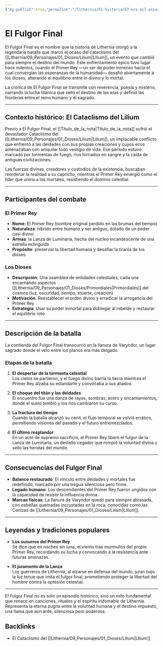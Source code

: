 ```yaml
---
{"dg-publish":true,"permalink":"/lithernia/01-historia/07-era-mil-anios/el-fulgor-final/","title":"El Fulgor Final","tags":["lithernia","evento","batalla","mito"]}
---
```


# El Fulgor Final

El Fulgor Final es el nombre que la historia de Lithernia otorgó a la legendaria batalla que marcó el ocaso del cataclismo del [[Lithernia/09_Personajes/01_Dioses/Lilium\|Lilium]], un evento que cambió para siempre el destino del mundo. Este enfrentamiento épico tuvo lugar hace milenios, cuando el Primer Rey —un ser de poder inmenso hacia el cual convergían las esperanzas de la humanidad— desafió abiertamente a los dioses, alterando el equilibrio entre lo divino y lo mortal.

La crónica de El Fulgor Final se transmite con reverencia, poesía y misterio, narrando la lucha titánica que selló el destino de las eras y definió las fronteras entre el reino humano y el sagrado.

---

## Contexto histórico: El Cataclismo del Lilium

Previo a El Fulgor Final, el [[Título_de_la_nota\|Título_de_la_nota]] sufrió el devastador Cataclismo del [[Lithernia/09_Personajes/01_Dioses/Lilium\|Lilium]], un implacable conflicto que enfrentó a las deidades con sus propias creaciones y cuyos ecos amenazaban con aniquilar todo vestigio de vida. Ese periodo estuvo marcado por tormentas de fuego, ríos tornados en sangre y la caída de antiguas civilizaciones.

Las fuerzas divinas, creadores y custodios de la existencia, buscaban reordenar la realidad a su capricho, mientras el Primer Rey emergió como el líder que uniría a los mortales, resistiendo el dominio celestial.

---

## Participantes del combate

### El Primer Rey

- **Nome**: El Primer Rey (nombre original perdido en las brumas del tiempo)
- **Naturaleza**: híbrido entre humano y ser antiguo, dotado de un poder casi divino
- **Armas**: la Lanza de Luminaria, hecha del núcleo incandescente de una estrella extinguida
- **Propósito**: preservar la libertad humana y desafiar la tiranía de los dioses

### Los Dioses

- **Descripción**: Una asamblea de entidades celestiales, cada una encarnando aspectos [[Lithernia/09_Personajes/01_Dioses/Primordiales\|Primordiales]] del cosmos (luz, oscuridad, tiempo, muerte, creación)
- **Motivación**: Reestablecer el orden divino y erradicar la arrogancia del Primer Rey
- **Estrategia**: Usar su poder inmortal para doblegar al rebelde y restaurar el equilibrio roto

---

## Descripción de la batalla

La contienda del Fulgor Final transcurrió en la llanura de Varyndor, un lugar sagrado donde el velo entre los planos era más delgado.

### Etapas de la batalla

1. **El despertar de la tormenta celestial**  
   Los cielos se partieron, y el fuego divino barría la tierra mientras el Primer Rey alzaba su estandarte y convocaba a sus aliados.

2. **El choque del titán y las deidades**  
   El encuentro fue una danza de rayos, sombras, acero y encantamientos, donde el suelo tembló y los ríos cambiaron su curso.

3. **La fractura del tiempo**  
   Cuando la batalla alcanzó su cenit, el flujo temporal se volvió errático, permitiendo visiones del pasado y el futuro entremezclados.

4. **El último resplandor**  
   En un acto de supremo sacrificio, el Primer Rey liberó el fulgor de la Lanza de Luminaria, un destello cegador que rompió la voluntad divina y selló las heridas del mundo.

---

## Consecuencias del Fulgor Final

- **Balance restaurado**: El vínculo entre deidades y mortales fue redefinido, marcado por una tregua silenciosa pero firme.
- **Legado humano**: Los descendientes del Primer Rey fueron ungidos con la capacidad de resistir la influencia divina.
- **Marcas físicas**: La llanura de Varyndor quedó para siempre abrasada, con estrellas quemadas incrustadas en la roca, conocidas como las Cenizas de [[Lithernia/09_Personajes/01_Dioses/Lilium\|Lilium]].

---

## Leyendas y tradiciones populares

- **Los susurros del Primer Rey**  
  Se dice que en noches sin luna, el viento trae murmullos del propio Primer Rey, recordando su lucha y convocando a la resistencia ante futuras amenazas.

- **El juramento de la Lanza**  
  Los guerreros de Lithernia, al alzarse en defensa del mundo, juran bajo la luz tenue que imita el fulgor final, prometiendo proteger la libertad del hombre contra la opresión celestial.

---

El Fulgor Final no es sólo un episodio histórico, sino un mito fundamental que renace en canciones, rituales y el espíritu indomable de Lithernia. Representa la eterna pugna entre la voluntad humana y el destino impuesto, una llama que aún arde, silenciosa pero poderosa.

## Backlinks
- El Cataclismo del [[Lithernia/09_Personajes/01_Dioses/Lilium\|Lilium]]
